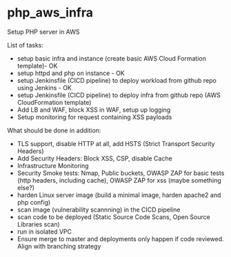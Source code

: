 # php_aws_infra
Setup PHP server in AWS

List of tasks:
* setup basic infra and instance (create basic AWS Cloud Formation template)- OK
* setup httpd and php on instance - OK
* setup Jenkinsfile (CICD pipeline) to deploy workload from github repo using Jenkins - OK
* setup Jenkinsfile (CICD pipeline) to deploy infra from github repo (AWS CloudFormation template) 
* Add LB and WAF, block XSS in WAF, setup up logging
* Setup monitoring for request containing XSS payloads

What should be done in addition:
* TLS support, disable HTTP at all, add HSTS (Strict Transport Security Headers)
* Add Security Headers: Block XSS, CSP, disable Cache 
* Infrastructure Monitoring 
* Security Smoke tests: Nmap, Public buckets, OWASP ZAP for basic tests (http headers, including cache), OWASP ZAP for xss (maybe something else?)
* harden Linux server image (build a minimal image, harden apache2 and php config)
* scan image (vulnerability scannning) in the CICD pipeline
* scan code to be deployed (Static Source Code Scans, Open Source Libraries scan)
* run in isolated VPC
* Ensure merge to master and deployments only happen if code reviewed. Align with branching strategy


